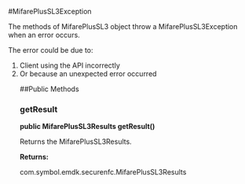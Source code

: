 #MifarePlusSL3Exception

The methods of MifarePlusSL3 object throw a MifarePlusSL3Exception when an error
 occurs.

The error could be due to:
 <ol>
 <li>Client using the API incorrectly
 <li>Or because an unexpected error occurred

##Public Methods

### getResult

**public MifarePlusSL3Results getResult()**

Returns the MifarePlusSL3Results.

**Returns:**

com.symbol.emdk.securenfc.MifarePlusSL3Results

